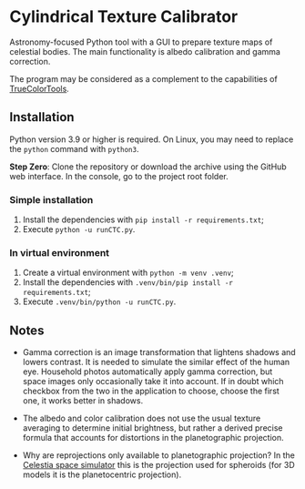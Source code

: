 # Cylindrical Texture Calibrator

Astronomy-focused Python tool with a GUI to prepare texture maps of celestial bodies.
The main functionality is albedo calibration and gamma correction.

The program may be considered as a complement to the capabilities of [TrueColorTools](https://github.com/Askaniy/TrueColorTools).


## Installation

Python version 3.9 or higher is required. On Linux, you may need to replace the `python` command with `python3`.

**Step Zero**: Clone the repository or download the archive using the GitHub web interface. In the console, go to the project root folder.

### Simple installation
1. Install the dependencies with `pip install -r requirements.txt`;
2. Execute `python -u runCTC.py`.

### In virtual environment
1. Create a virtual environment with `python -m venv .venv`;
2. Install the dependencies with `.venv/bin/pip install -r requirements.txt`;
3. Execute `.venv/bin/python -u runCTC.py`.


## Notes

- Gamma correction is an image transformation that lightens shadows and lowers contrast. It is needed to simulate the similar effect of the human eye. Household photos automatically apply gamma correction, but space images only occasionally take it into account. If in doubt which checkbox from the two in the application to choose, choose the first one, it works better in shadows.

- The albedo and color calibration does not use the usual texture averaging to determine initial brightness, but rather a derived precise formula that accounts for distortions in the planetographic projection.

- Why are reprojections only available to planetographic projection? In the [Celestia space simulator](https://github.com/CelestiaProject/Celestia) this is the projection used for spheroids (for 3D models it is the planetocentric projection).